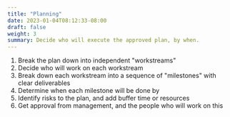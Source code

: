 ```yaml
---
title: "Planning"
date: 2023-01-04T08:12:33-08:00
draft: false
weight: 3
summary: Decide who will execute the approved plan, by when.
---
```


1. Break the plan down into independent "workstreams"
2. Decide who will work on each workstream
3. Break down each workstream into a sequence of "milestones" with clear deliverables
4. Determine when each milestone will be done by
5. Identify risks to the plan, and add buffer time or resources
6. Get approval from management, and the people who will work on this
